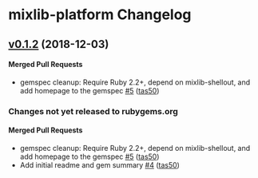 # mixlib-platform Changelog

<!-- latest_release 0.1.2 -->
## [v0.1.2](https://github.com/chef/mixlib-platform/tree/v0.1.2) (2018-12-03)

#### Merged Pull Requests
- gemspec cleanup: Require Ruby 2.2+, depend on mixlib-shellout, and add homepage to the gemspec [#5](https://github.com/chef/mixlib-platform/pull/5) ([tas50](https://github.com/tas50))
<!-- latest_release -->
<!-- release_rollup -->
### Changes not yet released to rubygems.org

#### Merged Pull Requests
- gemspec cleanup: Require Ruby 2.2+, depend on mixlib-shellout, and add homepage to the gemspec [#5](https://github.com/chef/mixlib-platform/pull/5) ([tas50](https://github.com/tas50)) <!-- 0.1.2 -->
- Add initial readme and gem summary [#4](https://github.com/chef/mixlib-platform/pull/4) ([tas50](https://github.com/tas50)) <!-- 0.1.1 -->
<!-- release_rollup -->

<!-- latest_stable_release -->
<!-- latest_stable_release -->